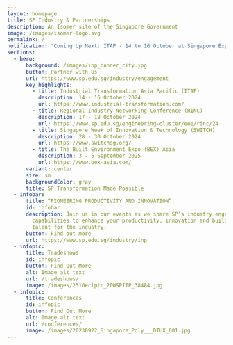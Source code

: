 ```yaml
---
layout: homepage
title: SP Industry & Partnerships
description: An Isomer site of the Singapore Government
image: /images/isomer-logo.svg
permalink: /
notification: "Coming Up Next: ITAP - 14 to 16 October at Singapore Expo"
sections:
  - hero:
      background: /images/inp_banner_city.jpg
      button: Partner with Us
      url: https://www.sp.edu.sg/industry/engagement
      key_highlights:
        - title: Industrial Transformation Asia Pacific (ITAP)
          description: 14 - 16 October 2024
          url: https://www.industrial-transformation.com/
        - title: Regional Industry Networking Conference (RINC)
          description: 17 - 18 October 2024
          url: https://www.sp.edu.sg/engineering-cluster/eee/rinc/24
        - title: Singapore Week of Innovation & Technology (SWITCH)
          description: 28 - 30 October 2024
          url: https://www.switchsg.org/
        - title: The Built Environment Expo (BEX) Asia
          description: 3 - 5 September 2025
          url: https://www.bex-asia.com/
      variant: center
      size: sm
      backgroundColor: gray
      title: SP Transformation Made Possible
  - infobar:
      title: “PIONEERING PRODUCTIVITY AND INNOVATION”
      id: infobar
      description: Join us in our events as we share SP’s industry engagement
        capabilities to enhance your productivity, innovation and building
        talent for the industry.
      button: Find out more
      url: https://www.sp.edu.sg/industry/inp
  - infopic:
      title: Tradeshows
      id: infopic
      button: Find Out More
      alt: Image alt text
      url: /tradeshows/
      image: /images/2310eclptc_20WSPITP_38484.jpg
  - infopic:
      title: Conferences
      id: infopic
      button: Find Out More
      alt: Image alt text
      url: /conferences/
      image: /images/20230922_Singapore_Poly___DTUX_001.jpg
---
```

